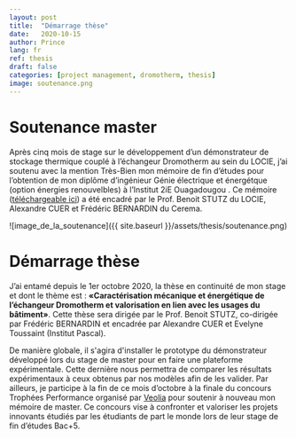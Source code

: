 ```yaml
---
layout: post
title:  "Démarrage thèse"
date:   2020-10-15
author: Prince
lang: fr
ref: thesis
draft: false
categories: [project management, dromotherm, thesis]
image: soutenance.png
---
```

# Soutenance master

Après cinq mois de stage sur le développement d’un démonstrateur de stockage thermique couplé 
à l’échangeur Dromotherm au sein du LOCIE, j’ai soutenu avec la mention Très-Bien mon mémoire 
de fin d’études pour l’obtention de mon diplôme d’ingénieur Génie électrique et énergétque (option énergies renouvelbles) à l’Institut 2iE Ouagadougou 
. Ce mémoire ([téléchargeable ici](/assets/downloads/fr/Mémoire_SEVI_Prince_corrigé.pdf)) a été encadré par le Prof. Benoit STUTZ du LOCIE, Alexandre CUER et Frédéric BERNARDIN du Cerema.

![image_de_la_soutenance]({{ site.baseurl }}/assets/thesis/soutenance.png)

# Démarrage thèse

J’ai entamé depuis le 1er octobre 2020, la thèse en continuité de mon stage et dont le thème est : 
**«Caractérisation mécanique et énergétique de l’échangeur Dromotherm et valorisation en lien avec les usages du bâtiment»**.
Cette thèse sera dirigée par le Prof. Benoit STUTZ, co-dirigée par Frédéric BERNARDIN et encadrée par Alexandre CUER et Evelyne Toussaint (Institut Pascal).

De manière globale, il s'agira d'installer le prototype du démonstrateur développé lors du stage de master pour en faire une plateforme expérimentale.
Cette dernière nous permettra de comparer les résultats expérimentaux à ceux obtenus par nos modèles afin de les valider.
Par ailleurs, je participe à la fin de ce mois d’octobre à la finale du concours Trophées Performance organisé par [Veolia](https://www.veolia.com/fr/carrieres/faire-carriere/concours-trophees-performance) pour soutenir à nouveau mon mémoire de master.
Ce concours vise à confronter et valoriser les projets innovants étudiés par les étudiants de part le monde lors de leur stage de fin d’études Bac+5. 
